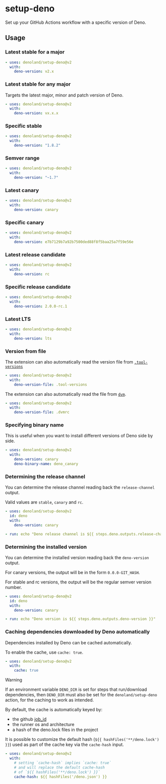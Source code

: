 # setup-deno

Set up your GitHub Actions workflow with a specific version of Deno.

## Usage

### Latest stable for a major

```yaml
- uses: denoland/setup-deno@v2
  with:
    deno-version: v2.x
```

### Latest stable for any major

Targets the latest major, minor and patch version of Deno.

```yaml
- uses: denoland/setup-deno@v2
  with:
    deno-version: vx.x.x
```

### Specific stable

```yaml
- uses: denoland/setup-deno@v2
  with:
    deno-version: "1.8.2"
```

### Semver range

```yaml
- uses: denoland/setup-deno@v2
  with:
    deno-version: "~1.7"
```

### Latest canary

```yaml
- uses: denoland/setup-deno@v2
  with:
    deno-version: canary
```

### Specific canary

```yaml
- uses: denoland/setup-deno@v2
  with:
    deno-version: e7b7129b7a92b7500ded88f8f5baa25a7f59e56e
```

### Latest release candidate

```yaml
- uses: denoland/setup-deno@v2
  with:
    deno-version: rc
```

### Specific release candidate

```yaml
- uses: denoland/setup-deno@v2
  with:
    deno-version: 2.0.0-rc.1
```

### Latest LTS

```yaml
- uses: denoland/setup-deno@v2
  with:
    deno-version: lts
```

### Version from file

The extension can also automatically read the version file from
[`.tool-versions`](https://asdf-vm.com/manage/configuration.html#tool-versions)

```yaml
- uses: denoland/setup-deno@v2
  with:
    deno-version-file: .tool-versions
```

The extension can also automatically read the file from
[`dvm`](https://github.com/justjavac/dvm).

```yaml
- uses: denoland/setup-deno@v2
  with:
    deno-version-file: .dvmrc
```

### Specifying binary name

This is useful when you want to install different versions of Deno side by side.

```yaml
- uses: denoland/setup-deno@v2
  with:
    deno-version: canary
    deno-binary-name: deno_canary
```

### Determining the release channel

You can determine the release channel reading back the `release-channel` output.

Valid values are `stable`, `canary` and `rc`.

```yaml
- uses: denoland/setup-deno@v2
  id: deno
  with:
    deno-version: canary

- run: echo "Deno release channel is ${{ steps.deno.outputs.release-channel }}"
```

### Determining the installed version

You can determine the installed version reading back the `deno-version` output.

For canary versions, the output will be in the form `0.0.0-GIT_HASH`.

For stable and rc versions, the output will be the regular semver version
number.

```yaml
- uses: denoland/setup-deno@v2
  id: deno
  with:
    deno-version: canary

- run: echo "Deno version is ${{ steps.deno.outputs.deno-version }}"
```

### Caching dependencies downloaded by Deno automatically

Dependencies installed by Deno can be cached automatically.

To enable the cache, use `cache: true`.

```yaml
- uses: denoland/setup-deno@v2
  with:
    cache: true
```

> [!WARNING]
> If an environment variable `DENO_DIR` is set for steps that run/download
> dependencies, then `DENO_DIR` must also be set for the `denoland/setup-deno`
> action, for the caching to work as intended.

By default, the cache is automatically keyed by:

- the github
  [job_id](https://docs.github.com/en/actions/writing-workflows/workflow-syntax-for-github-actions#jobsjob_id)
- the runner os and architecture
- a hash of the deno.lock files in the project

It is possible to customize the default hash
(`${{ hashFiles('**/deno.lock') }}`) used as part of the cache key via the
`cache-hash` input.

```yaml
- uses: denoland/setup-deno@v2
  with:
    # setting `cache-hash` implies `cache: true`
    # and will replace the default cache-hash
    # of `${{ hashFiles('**/deno.lock') }}`
    cache-hash: ${{ hashFiles('/deno.json') }}
```
